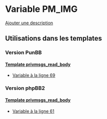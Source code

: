 # Variable PM_IMG
[Ajouter une description](https://fa-tvars.appspot.com/var/PM_IMG)

## Utilisations dans les templates

### Version PunBB

#### [Template privmsgs_read_body](punbb/privmsgs_read_body.md)
* [Variable &agrave; la ligne 69](../punbb/privmsgs_read_body.tpl#L69)

### Version phpBB2

#### [Template privmsgs_read_body](subsilver/privmsgs_read_body.md)
* [Variable &agrave; la ligne 61](../subsilver/privmsgs_read_body.tpl#L61)